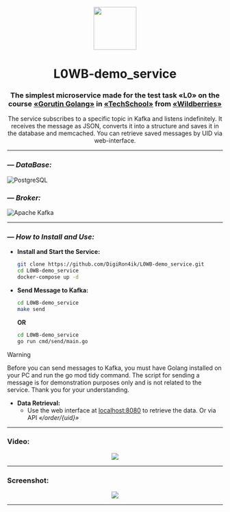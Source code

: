 <p align="center">
  <img src="https://user-images.githubusercontent.com/25181517/192149581-88194d20-1a37-4be8-8801-5dc0017ffbbe.png" width="100">
</p>
<h1 align="center">L0WB-demo_service</h1>
<h3 align="center">The simplest microservice made for the test task «L0» on the course <a href="https://tech.wildberries.ru/courses/golang/application">«Gorutin Golang»</a> in <a href="https://tech.wildberries.ru/">«TechSchool»</a> from <a href="https://www.wildberries.ru/">«Wildberries»</a></h3>
<p align="center">The service subscribes to a specific topic in Kafka and listens indefinitely. It receives the message as JSON, converts it into a structure and saves it in the database and memcached. You can retrieve saved messages by UID via web-interface.</p>


---

### — _DataBase:_
![PostgreSQL](https://img.shields.io/badge/postgreSQL-%23316192.svg?style=for-the-badge&logo=postgresql&logoColor=white)

### — _Broker:_
![Apache Kafka](https://img.shields.io/badge/Apache%20Kafka-000?style=for-the-badge&logo=apachekafka)

---

### — _How to Install and Use:_
- **Install and Start the Service:**
  ```bash
  git clone https://github.com/DigiRon4ik/L0WB-demo_service.git
  cd L0WB-demo_service
  docker-compose up -d
  ```
- **Send Message to Kafka:**
  ```bash
  cd L0WB-demo_service
  make send
  ```
  **OR**
  ```bash
  cd L0WB-demo_service
  go run cmd/send/main.go
  ```
> [!WARNING]
> Before you can send messages to Kafka, you must have Golang installed on your PC and run the go mod tidy command. The script for sending a message is for demonstration purposes only and is not related to the service. Thank you for your understanding.
- **Data Retrieval:**
  - Use the web interface at [localhost:8080](http://localhost:8080/) to retrieve the data. Or via API _«/order/{uid}»_

---

### Video:
<p align="center">
  <a href="https://youtu.be/5S7tCNepatA">
    <img src="https://i.imgur.com/ma6wGIF.png" >
  </a>
</p>

---

### Screenshot:
<p align="center">
  <img src="https://i.imgur.com/LreGtB1.png" >
</p>

---
